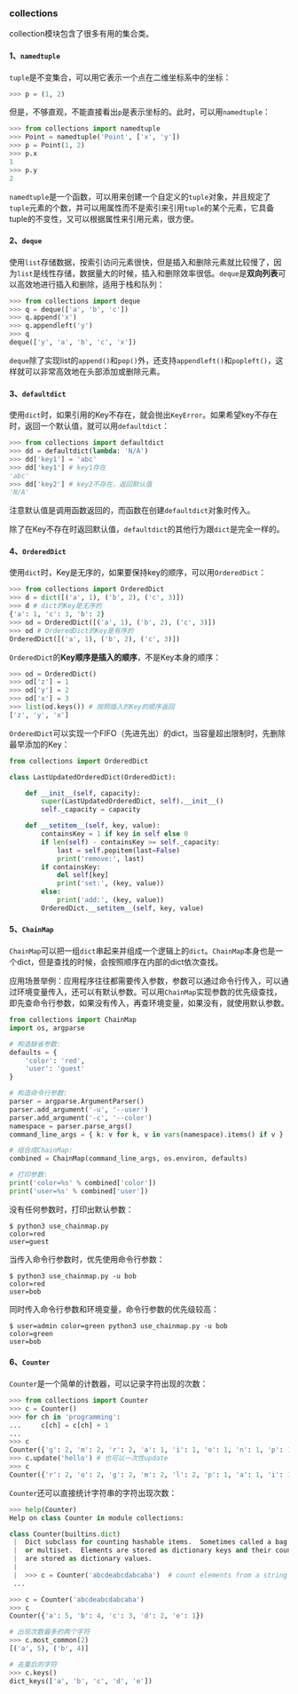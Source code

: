 ### collections

collection模块包含了很多有用的集合类。

#### 1、`namedtuple`

`tuple`是不变集合，可以用它表示一个点在二维坐标系中的坐标：

```python
>>> p = (1, 2)
```

但是，不够直观，不能直接看出`p`是表示坐标的。此时，可以用`namedtuple`：

```python
>>> from collections import namedtuple
>>> Point = namedtuple('Point', ['x', 'y'])
>>> p = Point(1, 2)
>>> p.x
1
>>> p.y
2
```

`namedtuple`是一个函数，可以用来创建一个自定义的`tuple`对象，并且规定了`tuple`元素的个数，并可以用属性而不是索引来引用`tuple`的某个元素，它具备tuple的不变性，又可以根据属性来引用元素，很方便。

#### 2、`deque`

使用`list`存储数据，按索引访问元素很快，但是插入和删除元素就比较慢了，因为`list`是线性存储，数据量大的时候，插入和删除效率很低。`deque`是**双向列表**可以高效地进行插入和删除，适用于栈和队列：

```python
>>> from collections import deque
>>> q = deque(['a', 'b', 'c'])
>>> q.append('x')
>>> q.appendleft('y')
>>> q
deque(['y', 'a', 'b', 'c', 'x'])
```

`deque`除了实现list的`append()`和`pop()`外，还支持`appendleft()`和`popleft()`，这样就可以非常高效地在头部添加或删除元素。

#### 3、`defaultdict`

使用`dict`时，如果引用的Key不存在，就会抛出`KeyError`。如果希望key不存在时，返回一个默认值，就可以用`defaultdict`：

```python
>>> from collections import defaultdict
>>> dd = defaultdict(lambda: 'N/A')
>>> dd['key1'] = 'abc'
>>> dd['key1'] # key1存在
'abc'
>>> dd['key2'] # key2不存在，返回默认值
'N/A'
```

注意默认值是调用函数返回的，而函数在创建`defaultdict`对象时传入。

除了在Key不存在时返回默认值，`defaultdict`的其他行为跟`dict`是完全一样的。

#### 4、`OrderedDict`

使用`dict`时，Key是无序的，如果要保持key的顺序，可以用`OrderedDict`：

```python
>>> from collections import OrderedDict
>>> d = dict([('a', 1), ('b', 2), ('c', 3)])
>>> d # dict的Key是无序的
{'a': 1, 'c': 3, 'b': 2}
>>> od = OrderedDict([('a', 1), ('b', 2), ('c', 3)])
>>> od # OrderedDict的Key是有序的
OrderedDict([('a', 1), ('b', 2), ('c', 3)])
```

`OrderedDict`的**Key顺序是插入的顺序**，不是Key本身的顺序：

```python
>>> od = OrderedDict()
>>> od['z'] = 1
>>> od['y'] = 2
>>> od['x'] = 3
>>> list(od.keys()) # 按照插入的Key的顺序返回
['z', 'y', 'x']
```

`OrderedDict`可以实现一个FIFO（先进先出）的dict，当容量超出限制时，先删除最早添加的Key：

```python
from collections import OrderedDict

class LastUpdatedOrderedDict(OrderedDict):

    def __init__(self, capacity):
        super(LastUpdatedOrderedDict, self).__init__()
        self._capacity = capacity

    def __setitem__(self, key, value):
        containsKey = 1 if key in self else 0
        if len(self) - containsKey >= self._capacity:
            last = self.popitem(last=False)
            print('remove:', last)
        if containsKey:
            del self[key]
            print('set:', (key, value))
        else:
            print('add:', (key, value))
        OrderedDict.__setitem__(self, key, value)
```

#### 5、`ChainMap`

`ChainMap`可以把一组`dict`串起来并组成一个逻辑上的`dict`。`ChainMap`本身也是一个dict，但是查找的时候，会按照顺序在内部的dict依次查找。

应用场景举例：应用程序往往都需要传入参数，参数可以通过命令行传入，可以通过环境变量传入，还可以有默认参数。可以用`ChainMap`实现参数的优先级查找，即先查命令行参数，如果没有传入，再查环境变量，如果没有，就使用默认参数。

```python
from collections import ChainMap
import os, argparse

# 构造缺省参数:
defaults = {
    'color': 'red',
    'user': 'guest'
}

# 构造命令行参数:
parser = argparse.ArgumentParser()
parser.add_argument('-u', '--user')
parser.add_argument('-c', '--color')
namespace = parser.parse_args()
command_line_args = { k: v for k, v in vars(namespace).items() if v }

# 组合成ChainMap:
combined = ChainMap(command_line_args, os.environ, defaults)

# 打印参数:
print('color=%s' % combined['color'])
print('user=%s' % combined['user'])
```

没有任何参数时，打印出默认参数：

```shell
$ python3 use_chainmap.py 
color=red
user=guest
```

当传入命令行参数时，优先使用命令行参数：

```shell
$ python3 use_chainmap.py -u bob
color=red
user=bob
```

同时传入命令行参数和环境变量，命令行参数的优先级较高：

```shell
$ user=admin color=green python3 use_chainmap.py -u bob
color=green
user=bob
```

#### 6、`Counter`

`Counter`是一个简单的计数器，可以记录字符出现的次数：

```python
>>> from collections import Counter
>>> c = Counter()
>>> for ch in 'programming':
...     c[ch] = c[ch] + 1
...
>>> c
Counter({'g': 2, 'm': 2, 'r': 2, 'a': 1, 'i': 1, 'o': 1, 'n': 1, 'p': 1})
>>> c.update('hello') # 也可以一次性update
>>> c
Counter({'r': 2, 'o': 2, 'g': 2, 'm': 2, 'l': 2, 'p': 1, 'a': 1, 'i': 1, 'n': 1, 'h': 1, 'e': 1})
```

`Counter`还可以直接统计字符串的字符出现次数：

```python
>>> help(Counter)
Help on class Counter in module collections:

class Counter(builtins.dict)
 |  Dict subclass for counting hashable items.  Sometimes called a bag
 |  or multiset.  Elements are stored as dictionary keys and their counts
 |  are stored as dictionary values.
 |  
 |  >>> c = Counter('abcdeabcdabcaba')  # count elements from a string
 ...

>>> c = Counter('abcdeabcdabcaba')
>>> c
Counter({'a': 5, 'b': 4, 'c': 3, 'd': 2, 'e': 1})

# 出现次数最多的两个字符
>>> c.most_common(2)
[('a', 5), ('b', 4)]

# 去重后的字符
>>> c.keys()
dict_keys(['a', 'b', 'c', 'd', 'e'])
```

